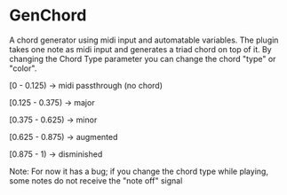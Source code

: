 # GenChord

A chord generator using midi input and automatable variables.
The plugin takes one note as midi input and generates a triad chord on top of it.
By changing the Chord Type parameter you can change the chord "type" or "color".

[0 - 0.125) -> midi passthrough (no chord)

[0.125 - 0.375) -> major 

[0.375 - 0.625) -> minor 

[0.625 - 0.875) -> augmented

[0.875 - 1)     -> disminished

Note:
For now it has a bug; if you change the chord type while playing, some notes do not receive the "note off" signal 
